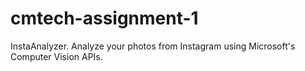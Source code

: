 # cmtech-assignment-1
InstaAnalyzer. Analyze your photos from Instagram using Microsoft's Computer Vision APIs.
